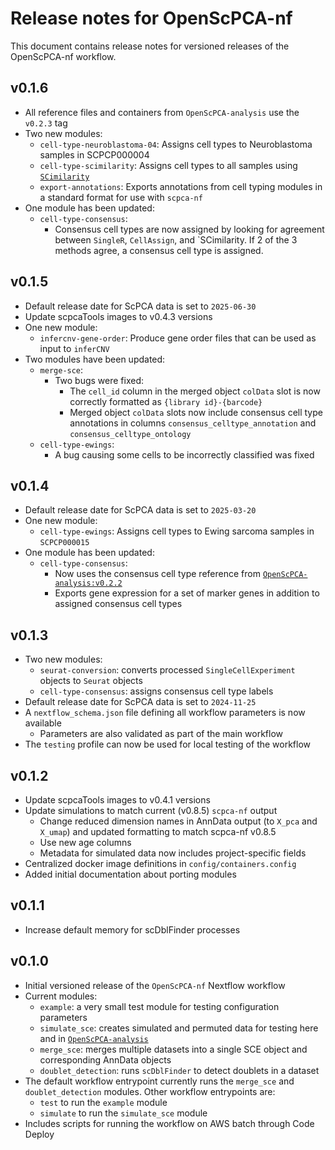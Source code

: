 # Release notes for OpenScPCA-nf

This document contains release notes for versioned releases of the OpenScPCA-nf workflow.

<!--
Add new release notes in reverse numerical order (newest first) below this comment

You may want to add temporary notes here for tracking as features are added, before a new release is ready.
-->


## v0.1.6

- All reference files and containers from `OpenScPCA-analysis` use the `v0.2.3` tag
- Two new modules:
  - `cell-type-neuroblastoma-04`: Assigns cell types to Neuroblastoma samples in SCPCP000004
  - `cell-type-scimilarity`: Assigns cell types to all samples using [`SCimilarity`](https://genentech.github.io/scimilarity/index.html)
  - `export-annotations`: Exports annotations from cell typing modules in a standard format for use with `scpca-nf`
- One module has been updated:
  - `cell-type-consensus`:
    - Consensus cell types are now assigned by looking for agreement between `SingleR`, `CellAssign`, and `SCimilarity.
    If 2 of the 3 methods agree, a consensus cell type is assigned.


## v0.1.5

- Default release date for ScPCA data is set to `2025-06-30`
- Update scpcaTools images to v0.4.3 versions
- One new module:
  - `infercnv-gene-order`: Produce gene order files that can be used as input to `inferCNV`
- Two modules have been updated:
  - `merge-sce`:
    - Two bugs were fixed:
      - The `cell_id` column in the merged object `colData` slot is now correctly formatted as `{library id}-{barcode}`
      - Merged object `colData` slots now include consensus cell type annotations in columns `consensus_celltype_annotation` and `consensus_celltype_ontology`
  - `cell-type-ewings`:
    - A bug causing some cells to be incorrectly classified was fixed


## v0.1.4

- Default release date for ScPCA data is set to `2025-03-20`
- One new module:
  - `cell-type-ewings`: Assigns cell types to Ewing sarcoma samples in `SCPCP000015`
- One module has been updated:
  - `cell-type-consensus`:
    - Now uses the consensus cell type reference from [`OpenScPCA-analysis:v0.2.2`](https://github.com/AlexsLemonade/OpenScPCA-analysis/blob/v0.2.2/analyses/cell-type-consensus/references/consensus-cell-type-reference.tsv)
    - Exports gene expression for a set of marker genes in addition to assigned consensus cell types

## v0.1.3

- Two new modules:
  - `seurat-conversion`: converts processed `SingleCellExperiment` objects to `Seurat` objects
  - `cell-type-consensus`: assigns consensus cell type labels
- Default release date for ScPCA data is set to `2024-11-25`
- A `nextflow_schema.json` file defining all workflow parameters is now available
  - Parameters are also validated as part of the main workflow
- The `testing` profile can now be used for local testing of the workflow


## v0.1.2

- Update scpcaTools images to v0.4.1 versions
- Update simulations to match current (v0.8.5) `scpca-nf` output
  - Change reduced dimension names in AnnData output (to `X_pca` and `X_umap`) and updated formatting to match scpca-nf v0.8.5
  - Use new age columns
  - Metadata for simulated data now includes project-specific fields
- Centralized docker image definitions in `config/containers.config`
- Added initial documentation about porting modules

## v0.1.1

- Increase default memory for scDblFinder processes

## v0.1.0

- Initial versioned release of the `OpenScPCA-nf` Nextflow workflow
- Current modules:
  - `example`: a very small test module for testing configuration parameters
  - `simulate_sce`: creates simulated and permuted data for testing here and in [`OpenScPCA-analysis`](https://github.com/AlexsLemonade/OpenScPCA-analysis)
  - `merge_sce`: merges multiple datasets into a single SCE object and corresponding AnnData objects
  - `doublet_detection`: runs `scDblFinder` to detect doublets in a dataset
- The default workflow entrypoint currently runs the `merge_sce` and `doublet_detection` modules. Other workflow entrypoints are:
  - `test` to run the `example` module
  - `simulate` to run the `simulate_sce` module
- Includes scripts for running the workflow on AWS batch through Code Deploy
